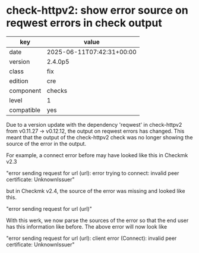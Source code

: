 [//]: # (werk v2)
# check-httpv2: show error source on reqwest errors in check output

key        | value
---------- | ---
date       | 2025-06-11T07:42:31+00:00
version    | 2.4.0p5
class      | fix
edition    | cre
component  | checks
level      | 1
compatible | yes

Due to a version update with the dependency 'reqwest' in check-httpv2 from v0.11.27 -> v0.12.12,
the output on reqwest errors has changed. This meant that the output of the check-httpv2 check was
no longer showing the source of the error in the output.

For example, a connect error before may have looked like this in Checkmk v2.3

"error sending request for url (url): error trying to connect: invalid peer certificate: UnknownIssuer"

but in Checkmk v2.4, the source of the error was missing and looked like this.

"error sending request for url (url)"

With this werk, we now parse the sources of the error so that the end user has this information like before.
The above error will now look like

"error sending request for url (url): client error (Connect): invalid peer certificate: UnknownIssuer"
